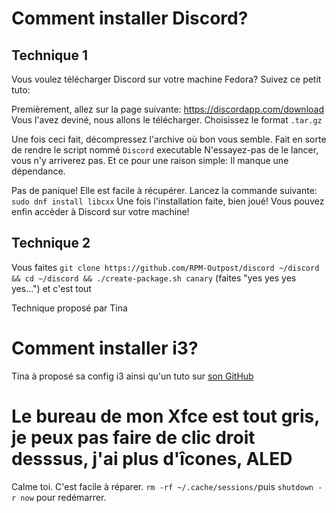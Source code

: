 # Comment installer Discord?

## Technique 1

Vous voulez télécharger Discord sur votre machine Fedora? Suivez ce petit tuto:

Premièrement, allez sur la page suivante: https://discordapp.com/download
Vous l'avez deviné, nous allons le télécharger. Choisissez le format `.tar.gz`

Une fois ceci fait, décompressez l'archive où bon vous semble. Fait en sorte de rendre le script nommé `Discord` executable
N'essayez-pas de le lancer, vous n'y arriverez pas. Et ce pour une raison simple: Il manque une dépendance.

Pas de panique! Elle est facile à récupérer. Lancez la commande suivante: `sudo dnf install libcxx`
Une fois l'installation faite, bien joué! Vous pouvez enfin accèder à Discord sur votre machine!

## Technique 2

Vous faites `git clone https://github.com/RPM-Outpost/discord ~/discord && cd ~/discord && ./create-package.sh canary` (faites "yes yes yes yes...") et c'est tout

Technique proposé par Tina

# Comment installer i3?

Tina à proposé sa config i3 ainsi qu'un tuto sur [son GitHub](https://github.com/skielred/Dotfiles)

# Le bureau de mon Xfce est tout gris, je peux pas faire de clic droit desssus, j'ai plus d'îcones, ALED

Calme toi. C'est facile à réparer.
`rm -rf ~/.cache/sessions/`puis `shutdown -r now` pour redémarrer.
